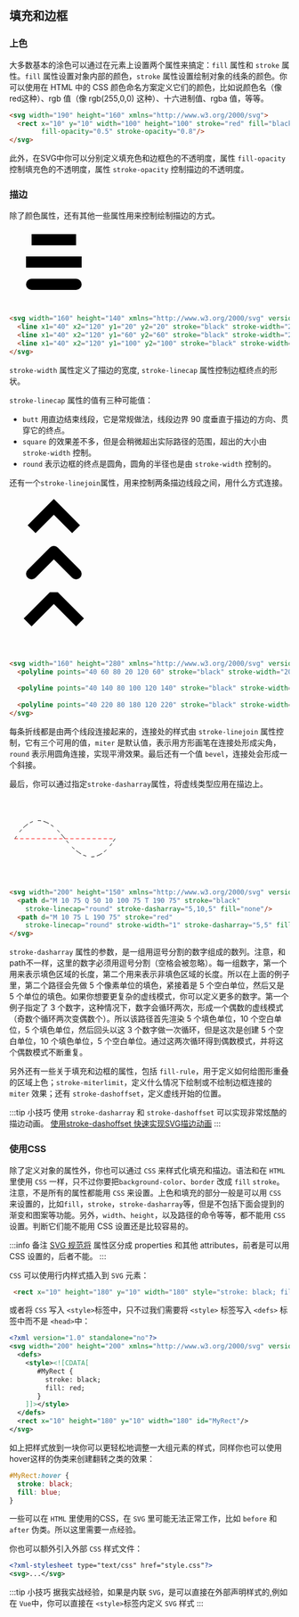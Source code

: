 ## 填充和边框
### 上色
大多数基本的涂色可以通过在元素上设置两个属性来搞定：`fill` 属性和 `stroke` 属性。`fill` 属性设置对象内部的颜色，`stroke` 属性设置绘制对象的线条的颜色。你可以使用在 HTML 中的 CSS 颜色命名方案定义它们的颜色，比如说颜色名（像red这种）、rgb 值（像 rgb(255,0,0) 这种）、十六进制值、rgba 值，等等。

```html
<svg width="190" height="160" xmlns="http://www.w3.org/2000/svg">
  <rect x="10" y="10" width="100" height="100" stroke="red" fill="black"
        fill-opacity="0.5" stroke-opacity="0.8"/>
</svg>
```
此外，在SVG中你可以分别定义填充色和边框色的不透明度，属性 `fill-opacity` 控制填充色的不透明度，属性 `stroke-opacity` 控制描边的不透明度。

### 描边
除了颜色属性，还有其他一些属性用来控制绘制描边的方式。

<ClientOnly>
  <el-card class="card">
    <svg width="160" height="140" xmlns="http://www.w3.org/2000/svg" version="1.1">
      <line x1="40" x2="120" y1="20" y2="20" stroke="black" stroke-width="20" stroke-linecap="butt"/>
      <line x1="40" x2="120" y1="60" y2="60" stroke="black" stroke-width="20" stroke-linecap="square"/>
      <line x1="40" x2="120" y1="100" y2="100" stroke="black" stroke-width="20" stroke-linecap="round"/>
    </svg>
  </el-card>
</ClientOnly>

```html
<svg width="160" height="140" xmlns="http://www.w3.org/2000/svg" version="1.1">
  <line x1="40" x2="120" y1="20" y2="20" stroke="black" stroke-width="20" stroke-linecap="butt"/>
  <line x1="40" x2="120" y1="60" y2="60" stroke="black" stroke-width="20" stroke-linecap="square"/>
  <line x1="40" x2="120" y1="100" y2="100" stroke="black" stroke-width="20" stroke-linecap="round"/>
</svg>
```

`stroke-width` 属性定义了描边的宽度, `stroke-linecap` 属性控制边框终点的形状。

`stroke-linecap` 属性的值有三种可能值：

- `butt` 用直边结束线段，它是常规做法，线段边界 90 度垂直于描边的方向、贯穿它的终点。
- `square` 的效果差不多，但是会稍微超出实际路径的范围，超出的大小由 `stroke-width` 控制。
- `round` 表示边框的终点是圆角，圆角的半径也是由 `stroke-width` 控制的。

还有一个`stroke-linejoin`属性，用来控制两条描边线段之间，用什么方式连接。

<ClientOnly>
  <el-card class="card">
    <svg width="160" height="280" xmlns="http://www.w3.org/2000/svg" version="1.1">
      <polyline points="40 60 80 20 120 60" stroke="black" stroke-width="20"
      stroke-linecap="butt" fill="none" stroke-linejoin="miter"/>
      <polyline points="40 140 80 100 120 140" stroke="black" stroke-width="20"
      stroke-linecap="round" fill="none" stroke-linejoin="round"/>
      <polyline points="40 220 80 180 120 220" stroke="black" stroke-width="20"
      stroke-linecap="square" fill="none" stroke-linejoin="bevel"/>
    </svg>
  </el-card>
</ClientOnly>

```html
<svg width="160" height="280" xmlns="http://www.w3.org/2000/svg" version="1.1">
  <polyline points="40 60 80 20 120 60" stroke="black" stroke-width="20" stroke-linecap="butt" fill="none" stroke-linejoin="miter"/>
  
  <polyline points="40 140 80 100 120 140" stroke="black" stroke-width="20" stroke-linecap="round" fill="none" stroke-linejoin="round"/>
  
  <polyline points="40 220 80 180 120 220" stroke="black" stroke-width="20" stroke-linecap="square" fill="none" stroke-linejoin="bevel"/>
</svg>
```

每条折线都是由两个线段连接起来的，连接处的样式由 `stroke-linejoin` 属性控制，它有三个可用的值，`miter` 是默认值，表示用方形画笔在连接处形成尖角，`round` 表示用圆角连接，实现平滑效果。最后还有一个值 `bevel`，连接处会形成一个斜接。

最后，你可以通过指定`stroke-dasharray`属性，将虚线类型应用在描边上。

<ClientOnly>
  <el-card class="card">
    <svg width="200" height="150" xmlns="http://www.w3.org/2000/svg" version="1.1">
      <path d="M 10 75 Q 50 10 100 75 T 190 75" stroke="black"
        stroke-linecap="round" stroke-dasharray="5,10,5" fill="none"/>
      <path d="M 10 75 L 190 75" stroke="red"
        stroke-linecap="round" stroke-width="1" stroke-dasharray="5,5" fill="none"/>
    </svg>
  </el-card>
</ClientOnly>

```html
<svg width="200" height="150" xmlns="http://www.w3.org/2000/svg" version="1.1">
  <path d="M 10 75 Q 50 10 100 75 T 190 75" stroke="black"
    stroke-linecap="round" stroke-dasharray="5,10,5" fill="none"/>
  <path d="M 10 75 L 190 75" stroke="red"
    stroke-linecap="round" stroke-width="1" stroke-dasharray="5,5" fill="none"/>
</svg>
```
`stroke-dasharray` 属性的参数，是一组用逗号分割的数字组成的数列。注意，和path不一样，这里的数字必须用逗号分割（空格会被忽略）。每一组数字，第一个用来表示填色区域的长度，第二个用来表示非填色区域的长度。所以在上面的例子里，第二个路径会先做 5 个像素单位的填色，紧接着是 5 个空白单位，然后又是 5 个单位的填色。如果你想要更复杂的虚线模式，你可以定义更多的数字。第一个例子指定了 3 个数字，这种情况下，数字会循环两次，形成一个偶数的虚线模式（奇数个循环两次变偶数个）。所以该路径首先渲染 5 个填色单位，10 个空白单位，5 个填色单位，然后回头以这 3 个数字做一次循环，但是这次是创建 5 个空白单位，10 个填色单位，5 个空白单位。通过这两次循环得到偶数模式，并将这个偶数模式不断重复。

另外还有一些关于填充和边框的属性，包括 `fill-rule`，用于定义如何给图形重叠的区域上色；`stroke-miterlimit`，定义什么情况下绘制或不绘制边框连接的 `miter` 效果；还有 `stroke-dashoffset`，定义虚线开始的位置。

:::tip 小技巧
使用 `stroke-dasharray` 和 `stroke-dashoffset` 可以实现非常炫酷的描边动画。
[使用stroke-dashoffset 快速实现SVG描边动画](https://juejin.cn/post/6920608051057655821)
:::

### 使用CSS

除了定义对象的属性外，你也可以通过 `CSS` 来样式化填充和描边。语法和在 `HTML` 里使用 `CSS` 一样，只不过你要把`background-color`、`border` 改成 `fill`  `stroke`。注意，不是所有的属性都能用 `CSS` 来设置。上色和填充的部分一般是可以用 `CSS` 来设置的，比如`fill`，`stroke`，`stroke-dasharray`等，但是不包括下面会提到的渐变和图案等功能。另外，`width`、`height`，以及路径的命令等等，都不能用 `CSS` 设置。判断它们能不能用 CSS 设置还是比较容易的。

:::info 备注
[SVG 规范将](https://www.w3.org/TR/SVG/propidx.html) 属性区分成 properties 和其他 attributes，前者是可以用 CSS 设置的，后者不能。
:::

`CSS` 可以使用行内样式插入到 `SVG` 元素：

```html
 <rect x="10" height="180" y="10" width="180" style="stroke: black; fill: red;"/>
```

或者将 `CSS` 写入 `<style>`标签中，只不过我们需要将 `<style>` 标签写入 `<defs>` 标签中而不是 `<head>`中：

```xml
<?xml version="1.0" standalone="no"?>
<svg width="200" height="200" xmlns="http://www.w3.org/2000/svg" version="1.1">
  <defs>
    <style><![CDATA[
       #MyRect {
         stroke: black;
         fill: red;
       }
    ]]></style>
  </defs>
  <rect x="10" height="180" y="10" width="180" id="MyRect"/>
</svg>
```
如上把样式放到一块你可以更轻松地调整一大组元素的样式，同样你也可以使用hover这样的伪类来创建翻转之类的效果：

```css
#MyRect:hover {
  stroke: black;
  fill: blue;
}
```

一些可以在 `HTML` 里使用的CSS，在 `SVG` 里可能无法正常工作，比如 `before` 和 `after` 伪类。所以这里需要一点经验。

你也可以额外引入外部 `CSS` 样式文件：
```xml
<?xml-stylesheet type="text/css" href="style.css"?>
<svg>...</svg>
```

:::tip 小技巧
据我实战经验，如果是内联 `SVG`，是可以直接在外部声明样式的,例如在 `Vue`中，你可以直接在 `<style>`标签内定义 `SVG` 样式
:::
